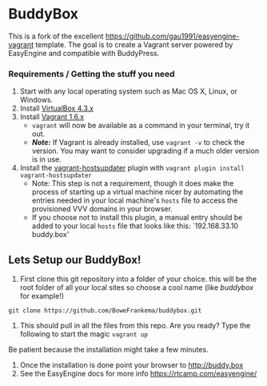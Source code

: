 # BuddyBox

This is a fork of the excellent https://github.com/gau1991/easyengine-vagrant template. The goal is to create a Vagrant server powered by EasyEngine and compatible with BuddyPress.

### Requirements / Getting the stuff you need

1. Start with any local operating system such as Mac OS X, Linux, or Windows.
1. Install [VirtualBox 4.3.x](https://www.virtualbox.org/wiki/Downloads)
1. Install [Vagrant 1.6.x](http://www.vagrantup.com/downloads.html)
    * `vagrant` will now be available as a command in your terminal, try it out.
    * ***Note:*** If Vagrant is already installed, use `vagrant -v` to check the version. You may want to consider upgrading if a much older version is in use.
1. Install the [vagrant-hostsupdater](https://github.com/cogitatio/vagrant-hostsupdater) plugin with `vagrant plugin install vagrant-hostsupdater`
    * Note: This step is not a requirement, though it does make the process of starting up a virtual machine nicer by automating the entries needed in your local machine's `hosts` file to access the provisioned VVV domains in your browser.
    * If you choose not to install this plugin, a manual entry should be added to your local `hosts` file that looks like this: `192.168.33.10  buddy.box'


## Lets Setup our BuddyBox!
 
1. First clone this git repository into a folder of your choice. this will be the root folder of all your local sites so choose a cool name (like *buddybox* for example!)

`git clone https://github.com/BoweFrankema/buddybox.git`

1. This should pull in all the files from this repo. Are you ready? Type the following to start the magic
`vagrant up`

Be patient because the installation might take a few minutes.

1. Once the installation is done point your browser to http://buddy.box
1. See the EasyEngine docs for more info https://rtcamp.com/easyengine/
